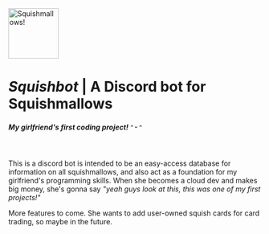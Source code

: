<img src="http://cdn.shopify.com/s/files/1/0559/8235/8698/products/Untitled_Artwork_12.png?v=1620884654" alt="Squishmallows!" width="100"/>

# ***Squishbot*** | A Discord bot for Squishmallows
##### My girlfriend's first coding project! ᵔ ᵕ ᵔ

<br>

This is a discord bot is intended to be an easy-access database for information on all squishmallows, and also act as a foundation for my girlfriend's programming skills. When she becomes a cloud dev and makes big money, she's gonna say *"yeah guys look at this, this was one of my first projects!"*

More features to come. She wants to add user-owned squish cards for card trading, so maybe in the future.


